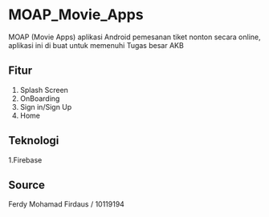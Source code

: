# MOAP_Movie_Apps
MOAP (Movie Apps) aplikasi Android pemesanan tiket nonton secara online, aplikasi ini di buat untuk memenuhi Tugas besar AKB 

## Fitur
1. Splash Screen
2. OnBoarding
3. Sign in/Sign Up
4. Home

## Teknologi
1.Firebase

## Source
Ferdy Mohamad Firdaus / 10119194 
